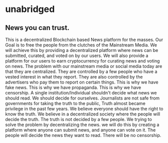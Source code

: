 # unabridged
## News you can trust.
This is a decentralized Blockchain based News platform for the masses. Our Goal is to free  the people from the clutches of the Mainstream Media. We will achieve this by providing a decentralized platform where news can be submitted, curated, and voted on by our users. We will also provide a platform for our users to earn cryptocurrency for curating  news and voting on news.  The problem with our mainstream media or social media today are  that they are centralized. They are controlled by a few people who have a vested interest in what they report. They are also controlled by the advertisers who pay them to report on certain things. This is why we have fake news. This is why we have propaganda. This is why we have censorship. A single institution/Individual shouldn't decide what  news we should read. We should decide for ourselves.   Journalists are not safe from governments for taking the truth to the public, Truth almost became privilege  in the past few years. We believe everyone    should have the right to know the truth. We believe in a decentralized society where the people will decide the truth. The truth is not decided by a few people.  We trying to solve the problem by  decentralizing the news. we will do this by creating a platform where anyone can submit news, and anyone can vote on it. The people will decide the news they want to read. There will be no censorship.
